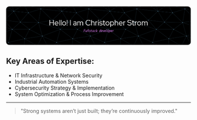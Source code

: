 ![Header](./github-header-image2.png)
## Key Areas of Expertise:  
- IT Infrastructure & Network Security  
- Industrial Automation Systems  
- Cybersecurity Strategy & Implementation  
- System Optimization & Process Improvement  

---  

> "Strong systems aren’t just built; they’re continuously improved."  
